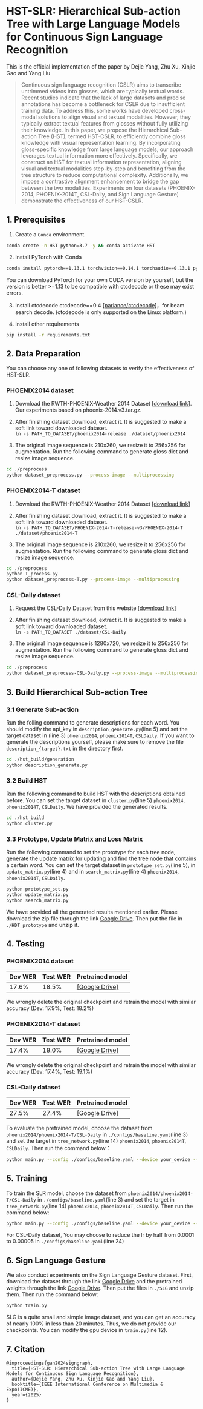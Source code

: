# HST-SLR: Hierarchical Sub-action Tree with Large Language Models for Continuous Sign Language Recognition

This is the official implementation of the paper by Dejie Yang, Zhu Xu, Xinjie Gao and Yang Liu



> Continuous sign language recognition (CSLR) aims to transcribe untrimmed videos into glosses, which are typically textual words. Recent studies indicate that the lack of large datasets and precise annotations has become a bottleneck for CSLR due to insufficient training data. To address this, some works have developed cross-modal solutions to align visual and textual modalities. However, they typically extract textual features from glosses without fully utilizing their knowledge. In this paper, we propose the Hierarchical Sub-action Tree (HST), termed HST-CSLR, to efficiently combine gloss knowledge with visual representation learning. By incorporating gloss-specific knowledge from large language models, our approach leverages textual information more effectively. Specifically, we construct an HST for textual information representation, aligning visual and textual modalities step-by-step and benefiting from the tree structure to reduce computational complexity. Additionally, we impose a contrastive alignment enhancement to bridge the gap between the two modalities. Experiments on four datasets (PHOENIX-2014, PHOENIX-2014T, CSL-Daily, and Sign Language Gesture) demonstrate the effectiveness of our HST-CSLR. 
>
## 1. Prerequisites
1. Create a `Conda` environment.
```bash
conda create -n HST python=3.7 -y && conda activate HST
```
2. Install PyTorch with Conda
```bash
conda install pytorch==1.13.1 torchvision==0.14.1 torchaudio==0.13.1 pytorch-cuda=11.7 -c pytorch -c nvidia
```
You can download PyTorch for your own CUDA version by yourself, but the version is better >=1.13 to be compatible with ctcdecode or these may exist errors.

3. Install ctcdecode
ctcdecode==0.4 [[parlance/ctcdecode]](https://github.com/parlance/ctcdecode)，for beam search decode. (ctcdecode is only supported on the Linux platform.)

4. Install other requirements 
```bash
pip install -r requirements.txt 
```

## 2. Data Preparation
You can choose any one of following datasets to verify the effectiveness of HST-SLR.

### PHOENIX2014 dataset
1. Download the RWTH-PHOENIX-Weather 2014 Dataset [[download link]](https://www-i6.informatik.rwth-aachen.de/~koller/RWTH-PHOENIX/). Our experiments based on phoenix-2014.v3.tar.gz.

2. After finishing dataset download, extract it. It is suggested to make a soft link toward downloaded dataset.   
`ln -s PATH_TO_DATASET/phoenix2014-release ./dataset/phoenix2014`

3. The original image sequence is 210x260, we resize it to 256x256 for augmentation. Run the following command to generate gloss dict and resize image sequence.     
```bash
cd ./preprocess
python dataset_preprocess.py --process-image --multiprocessing
```

### PHOENIX2014-T dataset
1. Download the RWTH-PHOENIX-Weather 2014 Dataset [[download link]](https://www-i6.informatik.rwth-aachen.de/~koller/RWTH-PHOENIX-2014-T/)

2. After finishing dataset download, extract it. It is suggested to make a soft link toward downloaded dataset.   
`ln -s PATH_TO_DATASET/PHOENIX-2014-T-release-v3/PHOENIX-2014-T ./dataset/phoenix2014-T`

3. The original image sequence is 210x260, we resize it to 256x256 for augmentation. Run the following command to generate gloss dict and resize image sequence.     
```bash
cd ./preprocess
python T_process.py
python dataset_preprocess-T.py --process-image --multiprocessing
```

### CSL-Daily dataset

1. Request the CSL-Daily Dataset from this website [[download link]](http://home.ustc.edu.cn/~zhouh156/dataset/csl-daily/)

2. After finishing dataset download, extract it. It is suggested to make a soft link toward downloaded dataset.   
`ln -s PATH_TO_DATASET ./dataset/CSL-Daily`

3. The original image sequence is 1280x720, we resize it to 256x256 for augmentation. Run the following command to generate gloss dict and resize image sequence.     
```bash
cd ./preprocess
python dataset_preprocess-CSL-Daily.py --process-image --multiprocessing
```

## 3. Build Hierarchical Sub-action Tree

### 3.1 Generate Sub-action
Run the folling command to generate descriptions for each word. You should modify the api_key in `description_generate.py`(line 5) and set the target dataset in (line 3) `phoenix2014`, `phoenix2014T`, `CSLDaily`. If you want to generate the descriptions yourself, please make sure to remove the file `description_{target}.txt` in the directory first.
```bash
cd ./hst_build/generation
python description_generate.py
```

### 3.2 Build HST
Run the following command to build HST with the descriptions obtained before. You can set the target dataset in `cluster.py`(line 5) `phoenix2014`, `phoenix2014T`, `CSLDaily`. We have provided the generated results.
```bash
cd ./hst_build
python cluster.py
```

### 3.3 Prototype, Update Matrix and Loss Matrix
Run the following command to set the prototype for each tree node, generate the update matrix for updating and find the tree node that contains a certain word. You can set the target dataset in `prototype_set.py`(line 5), in `update_matrix.py`(line 4) and in `search_matrix.py`(line 4) `phoenix2014`, `phoenix2014T`, `CSLDaily`.
```bash
python prototype_set.py
python update_matrix.py
python search_matrix.py
```

We have provided all the generated results mentioned earlier. Please download the zip file through the link [Google Drive](https://drive.google.com/file/d/1z2n-bh2pgR5iCX9tDJpgixMgHGtKDts1/view?usp=drive_link). Then put the file in `./HDT_prototype` and unzip it.

## 4. Testing

### PHOENIX2014 dataset

| Dev WER  | Test WER  | Pretrained model                                             |
| ---------- | ----------- | --- |
| 17.6%      | 18.5%       | [[Google Drive]](https://drive.google.com/file/d/14ZtqXj7GN9qtc38UqyJFIZMPZeZSRXNt/view?usp=drive_link)|

We wrongly delete the original checkpoint and retrain the model with similar accuracy (Dev: 17.9%, Test: 18.2%)

### PHOENIX2014-T dataset

| Dev WER  | Test WER  | Pretrained model                                             |
| ---------- | ----------- | --- |
| 17.4%      | 19.0%       | [[Google Drive]](https://drive.google.com/file/d/1oXnrgd7nGKGLvipW3paU6_gYi7l5BSt1/view?usp=drive_link)|

We wrongly delete the original checkpoint and retrain the model with similar accuracy (Dev: 17.4%, Test: 19.1%)

### CSL-Daily dataset

| Dev WER  | Test WER  | Pretrained model                                            |
| ---------- | ----------- | --- |
| 27.5%      | 27.4%       | [[Google Drive]](https://drive.google.com/file/d/112_GqITfK4I0jtWQloDN7RTNRcgvScOi/view?usp=drive_link)|


​To evaluate the pretrained model, choose the dataset from `phoenix2014/phoenix2014-T/CSL-Daily` in `./configs/baseline.yaml`(line 3) and set the target in `tree_network.py`(line 14) `phoenix2014`, `phoenix2014T`, `CSLDaily`. Then run the command below：   
```bash
python main.py --config ./configs/baseline.yaml --device your_device --work-dir ./work_dir/your_expname/ --load-weights path_to_weight.pt --phase test
```

## 5. Training

To train the SLR model, choose the dataset from `phoenix2014/phoenix2014-T/CSL-Daily` in `./configs/baseline.yaml`(line 3) and set the target in `tree_network.py`(line 14) `phoenix2014`, `phoenix2014T`, `CSLDaily`. Then run the command below:
```bash
python main.py --config ./configs/baseline.yaml --device your_device --work-dir ./work_dir/your_expname/
```

For CSL-Daily dataset, You may choose to reduce the lr by half from 0.0001 to 0.00005 in `./configs/baseline.yaml`(line 24)

## 6. Sign Language Gesture

We also conduct experiments on the Sign Language Gesture dataset. First, download the dataset through the link [Google Drive](https://drive.google.com/file/d/12a0mQ_kH7Pk4B2ntb0qg_qGN9tfbwnnu/view?usp=drive_link) and the pretrained weights through the link [Google Drive](https://drive.google.com/file/d/1u8IdnniordVVdmDYkIV5qBMmjuViiLGx/view?usp=drive_link). Then put the files in `./SLG` and unzip them. Then run the command below:
```bash
python train.py
```
SLG is a quite small and simple image dataset, and you can get an accuracy of nearly 100% in less than 20 minutes. Thus, we do not provide our checkpoints. You can modify the gpu device in `train.py`(line 12).

## 7. Citation
```
@inproceedings{gan2024signgraph,
  title={HST-SLR: Hierarchical Sub-action Tree with Large Language Models for Continuous Sign Language Recognition},
  author={Dejie Yang, Zhu Xu, Xinjie Gao and Yang Liu},
  booktitle={IEEE International Conference on Multimedia & Expo(ICME)},
  year={2025}
}
```
